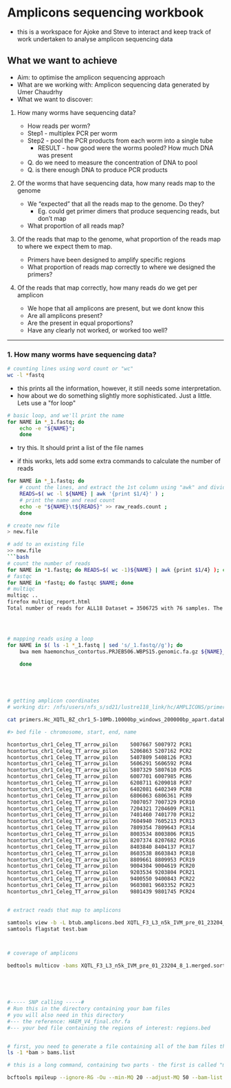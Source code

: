 # Amplicons sequencing workbook

- this is a workspace for Ajoke and Steve to interact and keep track of work undertaken to analyse amplicon sequencing data



## What we want to achieve
- Aim: to optimise the amplicon sequencing approach
- What are we working with: Amplicon sequencing data generated by Umer Chaudrhy
- What we want to discover:

1. How many worms have sequencing data?
    - How reads per worm?
    - Step1 - multiplex PCR per worm
    - Step2 - pool the PCR products from each worm into a single tube
        - RESULT - how good were the worms pooled? How much DNA was present
    - Q. do we need to measure the concentration of DNA to pool
    - Q. is there enough DNA to produce PCR products

2. Of the worms that have sequencing data, how many reads map to the genome
    - We “expected” that all the reads map to the genome. Do they?
        - Eg. could get primer dimers that produce sequencing reads, but don’t map
    - What proportion of all reads map?

3. Of the reads that map to the genome, what proportion of the reads map to where we expect them to map.
    - Primers have been designed to amplify specific regions
    - What proportion of reads map correctly to where we designed the primers?

4. Of the reads that map correctly, how many reads do we get per amplicon
    - We hope that all amplicons are present, but we dont know this
    - Are all amplicons present?
    - Are the present in equal proportions?
    - Have any clearly not worked, or worked too well?



---
### 1. How many worms have sequencing data?

```bash
# counting lines using word count or "wc"
wc -l *fastq
```
- this prints all the information, however, it still needs some interpretation. 
- how about we do something slightly more sophisticated. Just a little. Lets use a "for loop"

```bash
# basic loop, and we'll print the name
for NAME in *_1.fastq; do
    echo -e "${NAME}";
    done
```
- try this. It should print a list of the file names


- if this works, lets add some extra commands to calculate the number of reads
```bash
for NAME in *_1.fastq; do 
    # count the lines, and extract the 1st column using "awk" and divide it by 4
    READS=$( wc -l ${NAME} | awk '{print $1/4}' ) ;
    # print the name and read count
    echo -e "${NAME}\t${READS}" >> raw_reads.count ;     
    done 

# create new file
> new.file

# add to an existing file
>> new.file
```bash
# count the number of reads
for NAME in *1.fastq; do READS=$( wc -1)${NAME} | awk {print $1/4} ); echo -e "${NAME}\t${READS}" >> raw_reads.count; done
# fastqc
for NAME in *fastq; do fastqc $NAME; done
# multiqc
multiqc ..
firefox multiqc_report.html
Total number of reads for ALL18 Dataset = 3506725 with 76 samples. The total number of reads expected per 




# mapping reads using a loop
for NAME in $( ls -1 *_1.fastq | sed 's/_1.fastq//g'); do
    bwa mem haemonchus_contortus.PRJEB506.WBPS15.genomic.fa.gz ${NAME}_1.fastq ${NAME}_2.fastq > ${NAME}.mapping.sam ;
    
    done





# getting amplicon coordinates 
# working dir: /nfs/users/nfs_s/sd21/lustre118_link/hc/AMPLICONS/primers

cat primers.Hc_XQTL_BZ_chr1_5-10Mb.10000bp_windows_200000bp_apart.database | cut -f3,6,2 | sed -e 's/:/\t/g' -e 's/-/\t/g' -e 's/_P/\tP/g' | awk '{print $2,$3,$8,$1}' OFS="\t" | grep -v "primer"

#> bed file - chromosome, start, end, name

hcontortus_chr1_Celeg_TT_arrow_pilon	5007667	5007972	PCR1
hcontortus_chr1_Celeg_TT_arrow_pilon	5206863	5207162	PCR2
hcontortus_chr1_Celeg_TT_arrow_pilon	5407809	5408126	PCR3
hcontortus_chr1_Celeg_TT_arrow_pilon	5606291	5606592	PCR4
hcontortus_chr1_Celeg_TT_arrow_pilon	5807329	5807610	PCR5
hcontortus_chr1_Celeg_TT_arrow_pilon	6007701	6007985	PCR6
hcontortus_chr1_Celeg_TT_arrow_pilon	6208711	6209018	PCR7
hcontortus_chr1_Celeg_TT_arrow_pilon	6402081	6402349	PCR8
hcontortus_chr1_Celeg_TT_arrow_pilon	6806063	6806361	PCR9
hcontortus_chr1_Celeg_TT_arrow_pilon	7007057	7007329	PCR10
hcontortus_chr1_Celeg_TT_arrow_pilon	7204321	7204609	PCR11
hcontortus_chr1_Celeg_TT_arrow_pilon	7401460	7401770	PCR12
hcontortus_chr1_Celeg_TT_arrow_pilon	7604940	7605213	PCR13
hcontortus_chr1_Celeg_TT_arrow_pilon	7809354	7809643	PCR14
hcontortus_chr1_Celeg_TT_arrow_pilon	8003534	8003806	PCR15
hcontortus_chr1_Celeg_TT_arrow_pilon	8207374	8207682	PCR16
hcontortus_chr1_Celeg_TT_arrow_pilon	8403840	8404137	PCR17
hcontortus_chr1_Celeg_TT_arrow_pilon	8603538	8603843	PCR18
hcontortus_chr1_Celeg_TT_arrow_pilon	8809661	8809953	PCR19
hcontortus_chr1_Celeg_TT_arrow_pilon	9004304	9004619	PCR20
hcontortus_chr1_Celeg_TT_arrow_pilon	9203534	9203804	PCR21
hcontortus_chr1_Celeg_TT_arrow_pilon	9400550	9400843	PCR22
hcontortus_chr1_Celeg_TT_arrow_pilon	9603081	9603352	PCR23
hcontortus_chr1_Celeg_TT_arrow_pilon	9801439	9801745	PCR24


# extract reads that map to amplicons 

samtools view -b -L btub.amplicons.bed XQTL_F3_L3_n5k_IVM_pre_01_23204_8_1.merged.sorted.marked.realigned.bam -o test.bam
samtools flagstat test.bam



# coverage of amplicons 

bedtools multicov -bams XQTL_F3_L3_n5k_IVM_pre_01_23204_8_1.merged.sorted.marked.realigned.bam -bed btub.amplicons.bed





#----- SNP calling -----#
# Run this in the directory containing your bam files
# you will also need in this directory
#--- the reference: HAEM_V4_final.chr.fa
#--- your bed file containing the regions of interest: regions.bed


# first, you need to generate a file containing all of the bam files that you want to call variants in:
ls -1 *bam > bams.list

# this is a long command, containing two parts - the first is called "mpileup" which identifies all of the bases in the reads, and does some filtering, and the second is "call" which identifies the variant positions. You should end up with a file called "variants.vcf.gz"

bcftools mpileup --ignore-RG -Ou --min-MQ 20 --adjust-MQ 50 --bam-list bams.list --fasta-ref HAEM_V4_final.chr.fa --skip-indels -E --regions-file regions.bed | bcftools call -vm -Oz -o variants.vcf.gz
